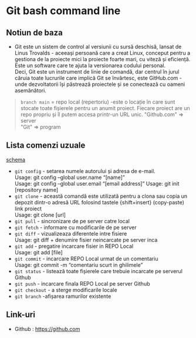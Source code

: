 # **Git bash command line** 
## Notiun de baza 
* Git este un sistem de control al versiunii cu sursă deschisă, lansat de Linus Trovalds - aceeași persoană care a creat Linux, conceput pentru a gestiona de la proiecte mici la proiecte foarte mari, cu viteză și eficiență. Este un software care te ajuta la versionarea codului personal.\
Deci, Git este un instrument de linie de comandă, dar centrul în jurul căruia toate lucrurile care implică Git se învârtesc, este GitHub.com - unde dezvoltatorii își păstrează proiectele și se conectează cu oameni asemănători.
> `branch main` = repo local (repertoriu) -este o locație în care sunt stocate toate fișierele pentru un anumit proiect. Fiecare proiect are un repo propriu și îl putem accesa printr-un URL unic.
"Github.com" => server\
"Git" => program


## Lista comenzi uzuale
[schema](git-commands.png.png)
* `git config` - setarea numele autorului și adresa de e-mail.\
Usage: git config –global user.name “[name]”  
Usage: git config –global user.email “[email address]”
Usage: git init [repository name]
* `git clone` - această comandă este utilizată pentru a clona sau copia un depozit dintr-o adresă URL folosind tastele {shift+insert} (copy-paste) link proiect\
Usage: git clone [url]
* `git pull` - sincronizare de pe server catre local
* `git fetch` - informare cu modificarile de pe server  
* `git diff` - vizualizeaza diferentele intre fisiere\
Usage: git diff + denumire fisier neincarcate pe server inca
* `git add` - pregatire incarcare fisier in REPO Local\
Usage: git add [file]
* `git commit` - incarcare REPO Local urmat de un comentariu\
Usage: git commit -m “comentariu scurt in ghilimele”  
* `git status` - listează toate fișierele care trebuie incarcate pe serverul Github
* `git push` - incarcare finala REPO Local pe server Github
* `git checkout` - a sterge modificarile locale
* `git branch` -afișarea ramurilor existente
  
  
## Link-uri
* Github : https://github.com
  
